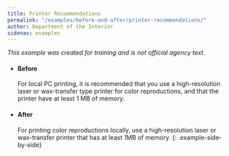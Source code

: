 ```yaml
---
title: Printer Recommendations
permalink: "/examples/before-and-after/printer-recommendations/"
author: Department of the Interior
sidenav: examples
---
```


_This example was created for training and is not official agency text._

* #### Before

  For local PC printing, it is recommended that you use a high-resolution laser or wax-transfer type printer for color reproductions, and that the printer have at least 1 MB of memory.

* #### After

  For printing color reproductions locally, use a high-resolution laser or wax-transfer printer that has at least 1MB of memory.
{: .example-side-by-side}
